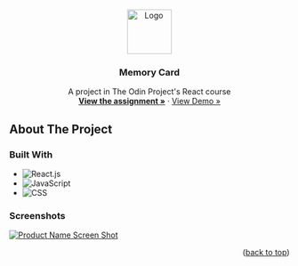 <!-- Improved compatibility of back to top link: See: https://github.com/othneildrew/Best-README-Template/pull/73 -->
<a name="readme-top"></a>
<!--
*** Thanks for checking out the Best-README-Template. If you have a suggestion
*** that would make this better, please fork the repo and create a pull request
*** or simply open an issue with the tag "enhancement".
*** Don't forget to give the project a star!
*** Thanks again! Now go create something AMAZING! :D
-->



<!-- PROJECT LOGO -->
<br />
<div align="center">
  <a href="https://github.com/ftrbnd/odin-memory-card">
    <img src="https://avatars.githubusercontent.com/u/4441966" alt="Logo" width="80" height="80">
  </a>

<h3 align="center">Memory Card</h3>

  <p align="center">
    A project in The Odin Project's React course
    <br />
    <a href="https://www.theodinproject.com/lessons/node-path-react-new-memory-card"><strong>View the assignment »</strong></a>
    ·
    <a href="https://ftrbnd.github.io/odin-memory-card/">View Demo »</a>
  </p>
</div>



<!-- ABOUT THE PROJECT -->
## About The Project

### Built With

* ![React.js][React.js]
* ![JavaScript][JavaScript]
* ![CSS][CSS]

### Screenshots

[![Product Name Screen Shot][product-screenshot-1]](https://ftrbnd.github.io/odin-memory-card/)

<p align="right">(<a href="#readme-top">back to top</a>)</p>

<!-- MARKDOWN LINKS & IMAGES -->
<!-- https://www.markdownguide.org/basic-syntax/#reference-style-links -->
[HTML]: https://img.shields.io/badge/html-E34F26?style=for-the-badge&logo=html5&logoColor=white
[CSS]: https://img.shields.io/badge/css-1572B6?style=for-the-badge&logo=css3&logoColor=white
[JavaScript]: https://img.shields.io/badge/javascript-F7DF1E?style=for-the-badge&logo=javascript&logoColor=black
[React.js]: https://img.shields.io/badge/React-20232A?style=for-the-badge&logo=react&logoColor=61DAFB
[product-screenshot-1]: https://i.imgur.com/HQcpWxo.png
